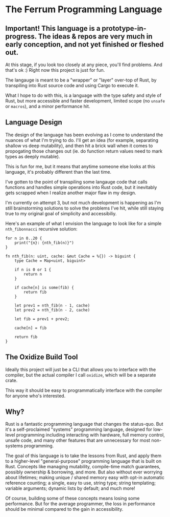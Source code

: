 # The Ferrum Programming Language

## Important! This language is a prototype-in-progress. The ideas & repos are very much in early conception, and not yet finished or fleshed out.

At this stage, if you look too closely at any piece, you'll find problems. And that's ok :) Right now this project is just for fun.

The langauge is meant to be a "wrapper" or "layer" over-top of Rust, by transpiling into Rust source code and using Cargo to execute it.

What I hope to do with this, is a language with the type safety and style of Rust, but more accessible and faster development, limited scope (no `unsafe` or `macros`), and a minor performance hit.

## Language Design

The design of the language has been evolving as I come to understand the nuances of what I'm trying to do. I'll get an idea (for example, separating shallow vs deep mutability), and then hit a brick wall when it comes to propogating those changes out (ie. do function return values need to mark types as deeply mutable).

This is fun for me, but it means that anytime someone else looks at this language, it's probably different than the last time.

I've gotten to the point of transpiling some langauge code that calls functions and handles simple operations into Rust code, but it inevitably gets scrapped when I realize another major flaw in my design.

I'm currently on attempt 3, but not much development is happening as I'm still brainstorming solutions to solve the problems I've hit, while still staying true to my original goal of simplicity and accessibiliy.

Here's an example of what I envision the language to look like for a simple `nth_fibonnacci` recursive solution:

```
for n in 0..20 {
    print("{n}: {nth_fib(n)}")
}

fn nth_fib(n: uint, cache: &mut Cache = %{}) -> biguint {
    type Cache = Map<uint, biguint>

    if n is 0 or 1 {
        return n
    }

    if cache[n] is some(fib) {
        return fib
    }

    let prev1 = nth_fib(n - 1, cache)
    let prev2 = nth_fib(n - 2, cache)

    let fib = prev1 + prev2;

    cache[n] = fib

    return fib
}
```

## The Oxidize Build Tool

Ideally this project will just be a CLI that allows you to interface with the compiler, but the actual compiler I call `oxidize`, which will be a separate crate.

This way it should be easy to programmatically interface with the compiler for anyone who's interested.

## Why?

Rust is a fantastic programming language that changes the status-quo. But it's a self-proclaimed "systems" programming language, designed for low-level programming including interacting with hardware, full memory control, unsafe code, and many other features that are unnecessary for most non-systems programming.

The goal of this language is to take the lessons from Rust, and apply them to a higher-level "general-purpose" programming language that is built on Rust. Concepts like managing mutability, compile-time match guarantees, possibly ownership & borrowing, and more. But also without ever worrying about lifetimes; making unique / shared memory easy with opt-in automatic reference counting; a single, easy to use, string type; string templating; variable arguments; dynamic lists by default; and much more!

Of course, building some of these concepts means losing some performance. But for the average programmer, the loss in performance should be minimal compared to the gain in accessibility.

